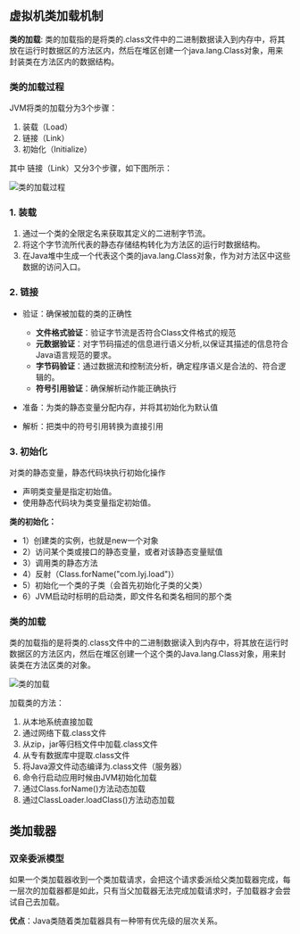 ## 虚拟机类加载机制

__类的加载__: 类的加载指的是将类的.class文件中的二进制数据读入到内存中，将其放在运行时数据区的方法区内，然后在堆区创建一个java.lang.Class对象，用来封装类在方法区内的数据结构。

### 类的加载过程

JVM将类的加载分为3个步骤： 

1. 装载（Load） 
2. 链接（Link）
3. 初始化（Initialize）

其中 链接（Link）又分3个步骤，如下图所示：

![类的加载过程](https://pic2.zhimg.com/80/v2-5473646d79609214433ee7a66e594603_hd.jpg)

### 1. 装载

1. 通过一个类的全限定名来获取其定义的二进制字节流。 
2. 将这个字节流所代表的静态存储结构转化为方法区的运行时数据结构。 
3. 在Java堆中生成一个代表这个类的java.lang.Class对象，作为对方法区中这些数据的访问入口。 

### 2. 链接

- 验证：确保被加载的类的正确性
    + __文件格式验证__：验证字节流是否符合Class文件格式的规范
    + __元数据验证__：对字节码描述的信息进行语义分析,以保证其描述的信息符合Java语言规范的要求。
    + __字节码验证__：通过数据流和控制流分析，确定程序语义是合法的、符合逻辑的。
    + __符号引用验证__：确保解析动作能正确执行

- 准备：为类的静态变量分配内存，并将其初始化为默认值

- 解析：把类中的符号引用转换为直接引用

### 3. 初始化

对类的静态变量，静态代码块执行初始化操作
- 声明类变量是指定初始值。 
- 使用静态代码块为类变量指定初始值。

__类的初始化：__

- 1）创建类的实例，也就是new一个对象 
- 2）访问某个类或接口的静态变量，或者对该静态变量赋值
- 3）调用类的静态方法
- 4）反射（Class.forName("com.lyj.load")）
- 5）初始化一个类的子类（会首先初始化子类的父类）
- 6）JVM启动时标明的启动类，即文件名和类名相同的那个类

### 类的加载

类的加载指的是将类的.class文件中的二进制数据读入到内存中，将其放在运行时数据区的方法区内，然后在堆区创建一个这个类的Java.lang.Class对象，用来封装类在方法区类的对象。

![类的加载](https://pic2.zhimg.com/80/v2-50658534f3b3fcbab4b89af0a334619b_hd.jpg)

加载类的方法：

1. 从本地系统直接加载
2. 通过网络下载.class文件
3. 从zip，jar等归档文件中加载.class文件 
4. 从专有数据库中提取.class文件 
5. 将Java源文件动态编译为.class文件（服务器）
6. 命令行启动应用时候由JVM初始化加载 
7. 通过Class.forName()方法动态加载 
8. 通过ClassLoader.loadClass()方法动态加载

## 类加载器

### 双亲委派模型

如果一个类加载器收到一个类加载请求，会把这个请求委派给父类加载器完成，每一层次的加载器都是如此，只有当父加载器无法完成加载请求时，子加载器才会尝试自己去加载。

**优点**：Java类随着类加载器具有一种带有优先级的层次关系。